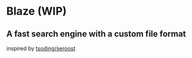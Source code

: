 # Blaze (WIP)
## A fast search engine with a custom file format

inspired by [tsoding/seroost](https://github.com/tsoding/seroost)
